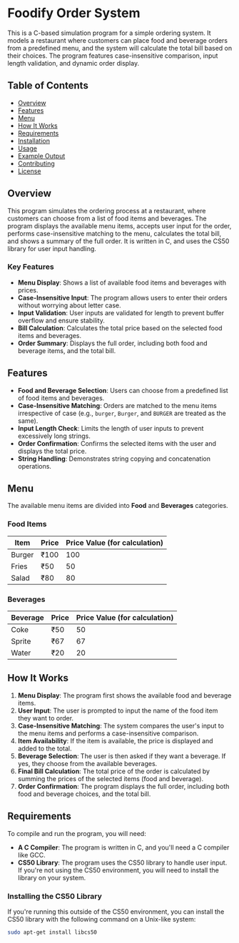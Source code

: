 # Foodify Order System

This is a C-based simulation program for a simple ordering system. It models a restaurant where customers can place food and beverage orders from a predefined menu, and the system will calculate the total bill based on their choices. The program features case-insensitive comparison, input length validation, and dynamic order display.

## Table of Contents

- [Overview](#overview)
- [Features](#features)
- [Menu](#menu)
- [How It Works](#how-it-works)
- [Requirements](#requirements)
- [Installation](#installation)
- [Usage](#usage)
- [Example Output](#example-output)
- [Contributing](#contributing)
- [License](#license)

## Overview

This program simulates the ordering process at a restaurant, where customers can choose from a list of food items and beverages. The program displays the available menu items, accepts user input for the order, performs case-insensitive matching to the menu, calculates the total bill, and shows a summary of the full order. It is written in C, and uses the CS50 library for user input handling.

### Key Features

- **Menu Display**: Shows a list of available food items and beverages with prices.
- **Case-Insensitive Input**: The program allows users to enter their orders without worrying about letter case.
- **Input Validation**: User inputs are validated for length to prevent buffer overflow and ensure stability.
- **Bill Calculation**: Calculates the total price based on the selected food items and beverages.
- **Order Summary**: Displays the full order, including both food and beverage items, and the total bill.

## Features

- **Food and Beverage Selection**: Users can choose from a predefined list of food items and beverages.
- **Case-Insensitive Matching**: Orders are matched to the menu items irrespective of case (e.g., `burger`, `Burger`, and `BURGER` are treated as the same).
- **Input Length Check**: Limits the length of user inputs to prevent excessively long strings.
- **Order Confirmation**: Confirms the selected items with the user and displays the total price.
- **String Handling**: Demonstrates string copying and concatenation operations.

## Menu

The available menu items are divided into **Food** and **Beverages** categories.

### Food Items

| Item     | Price  | Price Value (for calculation) |
|----------|--------|-------------------------------|
| Burger   | ₹100   | 100                           |
| Fries    | ₹50    | 50                            |
| Salad    | ₹80    | 80                            |

### Beverages

| Beverage | Price  | Price Value (for calculation) |
|----------|--------|-------------------------------|
| Coke     | ₹50    | 50                            |
| Sprite   | ₹67    | 67                            |
| Water    | ₹20    | 20                            |

## How It Works

1. **Menu Display**: The program first shows the available food and beverage items.
2. **User Input**: The user is prompted to input the name of the food item they want to order.
3. **Case-Insensitive Matching**: The system compares the user's input to the menu items and performs a case-insensitive comparison.
4. **Item Availability**: If the item is available, the price is displayed and added to the total.
5. **Beverage Selection**: The user is then asked if they want a beverage. If yes, they choose from the available beverages.
6. **Final Bill Calculation**: The total price of the order is calculated by summing the prices of the selected items (food and beverage).
7. **Order Confirmation**: The program displays the full order, including both food and beverage choices, and the total bill.

## Requirements

To compile and run the program, you will need:

- **A C Compiler**: The program is written in C, and you'll need a C compiler like GCC.
- **CS50 Library**: The program uses the CS50 library to handle user input. If you're not using the CS50 environment, you will need to install the library on your system.
  
### Installing the CS50 Library

If you're running this outside of the CS50 environment, you can install the CS50 library with the following command on a Unix-like system:

```bash
sudo apt-get install libcs50
